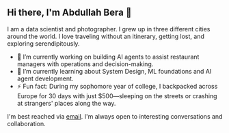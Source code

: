 ## Hi there, I'm Abdullah Bera 👋

I am a data scientist and photographer. I grew up in three different cities around the world. I love traveling without an itinerary, getting lost, and exploring serendipitously.

<!-- **AbdullahBera/AbdullahBera** is a ✨ _special_ ✨ repository because its `README.md` (this file) appears on your GitHub profile. -->

<!-- Here are some ideas to get you started: -->

- 🔭 I’m currently working on building AI agents to assist restaurant managers with operations and decision-making.
- 🌱 I’m currently learning about System Design, ML foundations and AI agent development.
- ⚡ Fun fact: During my sophomore year of college, I backpacked across Europe for 30 days with just $500—sleeping on the streets or crashing at strangers' places along the way.

I'm best reached via [email](mailto:abdullahberakucuk@gmail.com). I'm always open to interesting conversations and collaboration.



